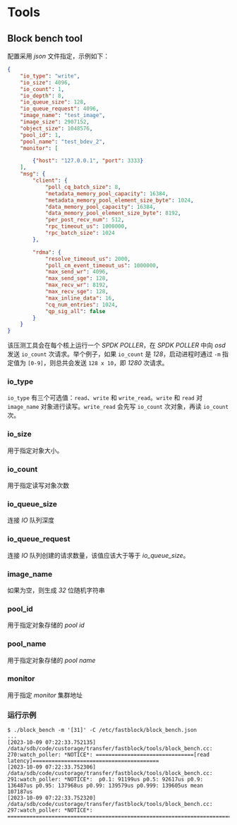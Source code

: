 # Tools

## Block bench tool

配置采用 *json* 文件指定，示例如下：

```json
{
    "io_type": "write",
    "io_size": 4096,
    "io_count": 1,
    "io_depth": 8,
    "io_queue_size": 128,
    "io_queue_request": 4096,
    "image_name": "test_image",
    "image_size": 2907152,
    "object_size": 1048576,
    "pool_id": 1,
    "pool_name": "test_bdev_2",
    "monitor": [

        {"host": "127.0.0.1", "port": 3333}
    ],
    "msg": {
        "client": {
            "poll_cq_batch_size": 8,
            "metadata_memory_pool_capacity": 16384,
            "metadata_memory_pool_element_size_byte": 1024,
            "data_memory_pool_capacity": 16384,
            "data_memory_pool_element_size_byte": 8192,
            "per_post_recv_num": 512,
            "rpc_timeout_us": 1000000,
            "rpc_batch_size": 1024
        },

        "rdma": {
            "resolve_timeout_us": 2000,
            "poll_cm_event_timeout_us": 1000000,
            "max_send_wr": 4096,
            "max_send_sge": 128,
            "max_recv_wr": 8192,
            "max_recv_sge": 128,
            "max_inline_data": 16,
            "cq_num_entries": 1024,
            "qp_sig_all": false
        }
    }
}
```

该压测工具会在每个核上运行一个 *SPDK POLLER*，在 *SPDK POLLER* 中向 *osd* 发送 `io_count` 次请求。举个例子，如果 `io_count` 是 *128*，启动进程时通过 `-m` 指定值为 `[0-9]`，则总共会发送 `128 x 10`，即 *1280* 次请求。

### io_type

`io_type` 有三个可选值：`read`、`write` 和 `write_read`。`write` 和 `read` 对 `image_name` 对象进行读写。`write_read` 会先写 `io_count` 次对象，再读 `io_count` 次。

### io_size

用于指定对象大小。

### io_count

用于指定读写对象次数

### io_queue_size

连接 *IO* 队列深度

### io_queue_request

连接 *IO* 队列创建的请求数量，该值应该大于等于 *io_queue_size*。

### image_name

如果为空，则生成 *32* 位随机字符串

### pool_id

用于指定对象存储的 *pool id*

### pool_name

用于指定对象存储的 *pool name*

### monitor

用于指定 *monitor* 集群地址

### 运行示例

```
$ ./block_bench -m '[31]' -C /etc/fastblock/block_bench.json
...
[2023-10-09 07:22:33.752135] /data/sdb/code/custorage/transfer/fastblock/tools/block_bench.cc: 270:watch_poller: *NOTICE*: ===============================[read  latency]========================================
[2023-10-09 07:22:33.752306] /data/sdb/code/custorage/transfer/fastblock/tools/block_bench.cc: 291:watch_poller: *NOTICE*:  p0.1: 91199us p0.5: 92617us p0.9: 136487us p0.95: 137968us p0.99: 139579us p0.999: 139605us mean 107187us
[2023-10-09 07:22:33.752320] /data/sdb/code/custorage/transfer/fastblock/tools/block_bench.cc: 297:watch_poller: *NOTICE*: ======================================================================================
```
